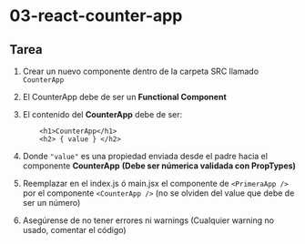 # 03-react-counter-app

## Tarea

1. Crear un nuevo componente dentro de la carpeta SRC llamado
   `CounterApp`

2. El CounterApp debe de ser un **Functional Component**

3. El contenido del **CounterApp** debe de ser:

   ```
       <h1>CounterApp</h1>
       <h2> { value } </h2>
   ```

4. Donde `"value"` es una propiedad enviada desde el padre hacia
   el componente **CounterApp** **(Debe ser númerica validada con PropTypes)**

5. Reemplazar en el index.js ó main.jsx el componente de `<PrimeraApp />`
   por el componente `<CounterApp />`
   (no se olviden del value que debe de ser un número)

6. Asegúrense de no tener errores ni warnings
   (Cualquier warning no usado, comentar el código)
